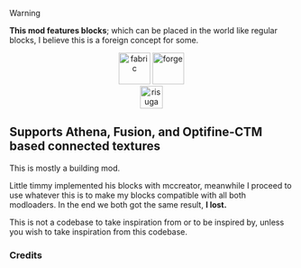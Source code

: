 > [!WARNING]  
> **This mod features blocks**; which can be placed in the world like regular blocks, I believe this is a foreign concept for some.

<p align="center">
  <img alt="fabric" height="56" src="https://cdn.jsdelivr.net/npm/@intergrav/devins-badges@3/assets/cozy/supported/fabric_vector.svg">
  <img alt="forge" height="56" src="https://cdn.jsdelivr.net/npm/@intergrav/devins-badges@3/assets/cozy/supported/forge_vector.svg">
<br>
<img alt="risugamis-modloader" height="40" src="https://cdn.jsdelivr.net/npm/@intergrav/devins-badges@3/assets/compact/unsupported/risugamis-modloader_vector.svg">
</p>

## Supports Athena, Fusion, and Optifine-CTM based connected textures

This is mostly a building mod.

Little timmy implemented his blocks with mccreator, meanwhile I proceed to use whatever this is to make my blocks compatible with all both modloaders. In the end we both got the same result, **I lost.** 

This is not a codebase to take inspiration from or to be inspired by, unless you wish to take inspiration from this codebase.

### Credits